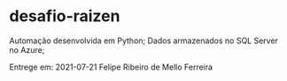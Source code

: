 # desafio-raizen

Automação desenvolvida em Python;
Dados armazenados no SQL Server no Azure;


Entrege em: 2021-07-21
Felipe Ribeiro de Mello Ferreira
